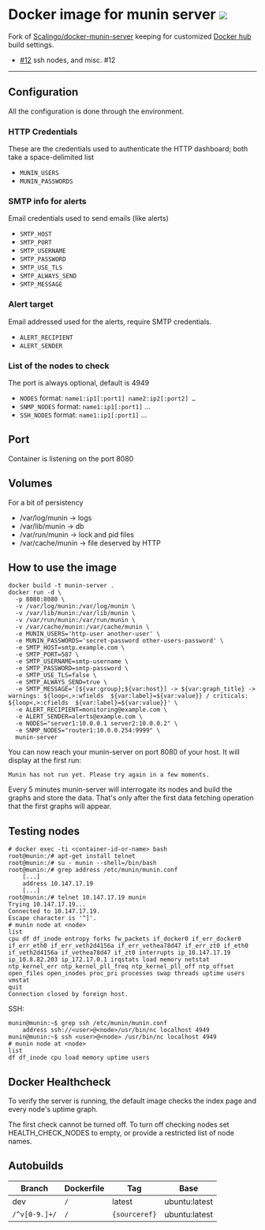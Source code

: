 # Docker image for munin server [![](https://images.microbadger.com/badges/image/bvberkum/munin-server.svg)](https://microbadger.com/images/bvberkum/munin-server "Get your own image badge on microbadger.com")

Fork of [Scalingo/docker-munin-server] keeping for customized [Docker hub] build settings.

- [#12] ssh nodes, and misc. #12

[Scalingo/docker-munin-server]: https://github.com/Scalingo/docker-munin-server
[#12]: https://github.com/Scalingo/docker-munin-server/pull/12
[Docker Hub]: https://hub.docker.com/r/bvberkum/munin-server/

-----

## Configuration

All the configuration is done through the environment.

### HTTP Credentials 

These are the credentials used to authenticate the HTTP dashboard; both take a space-delimited list

* `MUNIN_USERS`
* `MUNIN_PASSWORDS`

### SMTP info for alerts

Email credentials used to send emails (like alerts)

* `SMTP_HOST`
* `SMTP_PORT`
* `SMTP_USERNAME`
* `SMTP_PASSWORD`
* `SMTP_USE_TLS`
* `SMTP_ALWAYS_SEND`
* `SMTP_MESSAGE`

### Alert target

Email addressed used for the alerts, require SMTP credentials.

* `ALERT_RECIPIENT`
* `ALERT_SENDER`

### List of the nodes to check

The port is always optional, default is 4949

* `NODES` format: `name1:ip1[:port1] name2:ip2[:port2] …`
* `SNMP_NODES` format: `name1:ip1[:port1]` …
* `SSH_NODES` format: `name1:ip1[:port1]` …

## Port

Container is listening on the port 8080

## Volumes

For a bit of persistency

* /var/log/munin   -> logs
* /var/lib/munin   -> db
* /var/run/munin   -> lock and pid files
* /var/cache/munin -> file deserved by HTTP

## How to use the image

```
docker build -t munin-server .
docker run -d \
  -p 8080:8080 \
  -v /var/log/munin:/var/log/munin \
  -v /var/lib/munin:/var/lib/munin \
  -v /var/run/munin:/var/run/munin \
  -v /var/cache/munin:/var/cache/munin \
  -e MUNIN_USERS='http-user another-user' \
  -e MUNIN_PASSWORDS='secret-password other-users-password' \
  -e SMTP_HOST=smtp.example.com \
  -e SMTP_PORT=587 \
  -e SMTP_USERNAME=smtp-username \
  -e SMTP_PASSWORD=smtp-password \
  -e SMTP_USE_TLS=false \
  -e SMTP_ALWAYS_SEND=true \
  -e SMTP_MESSAGE='[${var:group};${var:host}] -> ${var:graph_title} -> warnings: ${loop<,>:wfields  ${var:label}=${var:value}} / criticals: ${loop<,>:cfields  ${var:label}=${var:value}}' \
  -e ALERT_RECIPIENT=monitoring@example.com \
  -e ALERT_SENDER=alerts@example.com \
  -e NODES="server1:10.0.0.1 server2:10.0.0.2" \
  -e SNMP_NODES="router1:10.0.0.254:9999" \
  munin-server
```

You can now reach your munin-server on port 8080 of your host. It will display at the first run:

```
Munin has not run yet. Please try again in a few moments.
```

Every 5 minutes munin-server will interrogate its nodes and build the graphs and store the data.
That's only after the first data fetching operation that the first graphs will appear.

## Testing nodes

```
# docker exec -ti <container-id-or-name> bash
root@munin:/# apt-get install telnet
root@munin:/# su - munin --shell=/bin/bash
root@munin:/# grep address /etc/munin/munin.conf
    [...]
    address 10.147.17.19
    [...]
root@munin:/# telnet 10.147.17.19 munin
Trying 10.147.17.19...
Connected to 10.147.17.19.
Escape character is '^]'.
# munin node at <node>
list
cpu df df_inode entropy forks fw_packets if_docker0 if_err_docker0 if_err_eth0 if_err_veth2d4156a if_err_vethea78d47 if_err_zt0 if_eth0 if_veth2d4156a if_vethea78d47 if_zt0 interrupts ip_10.147.17.19 ip_10.8.82.203 ip_172.17.0.1 irqstats load memory netstat ntp_kernel_err ntp_kernel_pll_freq ntp_kernel_pll_off ntp_offset open_files open_inodes proc_pri processes swap threads uptime users vmstat
quit
Connection closed by foreign host.
```

SSH:
```
munin@munin:~$ grep ssh /etc/munin/munin.conf
    address ssh://<user>@<node>/usr/bin/nc localhost 4949
munin@munin:~$ ssh <user>@<node> /usr/bin/nc localhost 4949
# munin node at <node>
list
df df_inode cpu load memory uptime users
```

## Docker Healthcheck

To verify the server is running, the default image checks the index page and
every node's uptime graph.

The first check cannot be turned off. To turn off checking nodes set
HEALTH_CHECK_NODES to empty, or provide a restricted list of node names.


## Autobuilds
Branch          | Dockerfile   | Tag                       | Base
--------------- | ------------ | ------------------------- | -----------------
dev             | ``/``        | latest                    | ubuntu:latest
``/^v[0-9.]+/`` | ``/``        | ``{sourceref}``           | ubuntu:latest
